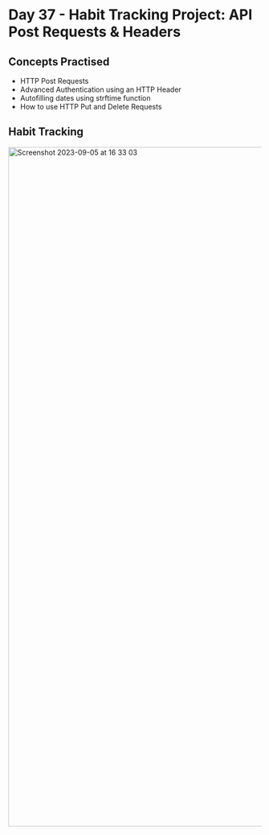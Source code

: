 # Day 37 - Habit Tracking Project: API Post Requests & Headers
## Concepts Practised
- HTTP Post Requests
- Advanced Authentication using an HTTP Header
- Autofilling dates using strftime function
- How to use HTTP Put and Delete Requests
## Habit Tracking
<img width="1350" alt="Screenshot 2023-09-05 at 16 33 03" src="https://github.com/Nasim-RN/100_Days_of_Python/assets/132076501/70fc399c-7692-4d39-a9ca-fbcab570455e">

